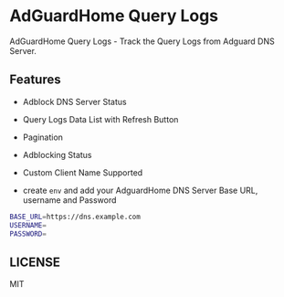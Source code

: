 # AdGuardHome Query Logs

AdGuardHome Query Logs - Track the Query Logs from Adguard DNS Server.

## Features

- Adblock DNS Server Status
- Query Logs Data List with Refresh Button
- Pagination
- Adblocking Status
- Custom Client Name Supported

- create `env` and add your AdguardHome DNS Server Base URL, username and Password

```sh
BASE_URL=https://dns.example.com
USERNAME=
PASSWORD=
```

## LICENSE

MIT
